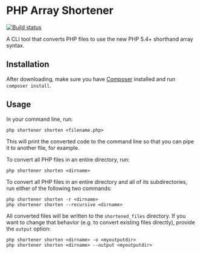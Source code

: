 PHP Array Shortener
===================

[![Build status](https://secure.travis-ci.org/franzliedke/php-array-shortener.png)](https://travis-ci.org/franzliedke/php-array-shortener)

A CLI tool that converts PHP files to use the new PHP 5.4+ shorthand array syntax.


Installation
------------

After downloading, make sure you have [Composer](http://getcomposer.org) installed and run `composer install`.


Usage
-----

In your command line, run:

    php shortener shorten <filename.php>

This will print the converted code to the command line so that you can pipe it to another file, for example.

To convert all PHP files in an entire directory, run:

    php shortener shorten <dirname>

To convert all PHP files in an entire directory and all of its subdirectories, run either of the following two commands:

    php shortener shorten -r <dirname>
    php shortener shorten --recursive <dirname>

All converted files will be written to the `shortened_files` directory. If you want to change that behavior (e.g. to convert existing files directly), provide the `output` option:

    php shortener shorten <dirname> -o <myoutputdir>
    php shortener shorten <dirname> --output <myoutputdir>
